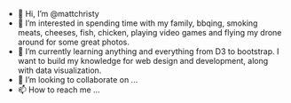- 👋 Hi, I’m @mattchristy
- 👀 I’m interested in spending time with my family, bbqing, smoking meats, cheeses, fish, chicken, playing video games and flying my drone around for some great photos.
- 🌱 I’m currently learning anything and everything from D3 to bootstrap.  I want to build my knowledge for web design and development, along with data visualization.
- 💞️ I’m looking to collaborate on ...
- 📫 How to reach me ...

<!---
mattchristy/mattchristy is a ✨ special ✨ repository because its `README.md` (this file) appears on your GitHub profile.
You can click the Preview link to take a look at your changes.
--->
